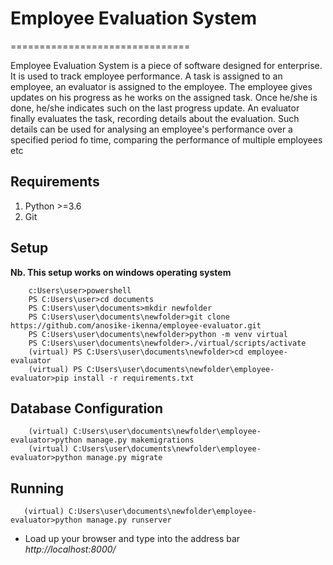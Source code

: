 # Employee Evaluation System
===============================

Employee Evaluation System is a piece of software designed for enterprise.
It is used to track employee performance. A task is assigned to an employee, an
evaluator is assigned to the employee. The employee gives updates on his progress
as he works on the assigned task. Once he/she is done, he/she indicates such
on the last progress update. An evaluator finally evaluates the task, recording
details about the evaluation. Such details can be used for analysing an employee's
performance over a specified period fo time, comparing the performance of
multiple employees etc

## Requirements
1. Python >=3.6
2. Git

## Setup
**Nb. This setup works on windows operating system**

```
    c:Users\user>powershell
    PS C:Users\user>cd documents
    PS C:Users\user\documents>mkdir newfolder
    PS C:Users\user\documents\newfolder>git clone https://github.com/anosike-ikenna/employee-evaluator.git
    PS C:Users\user\documents\newfolder>python -m venv virtual
    PS C:Users\user\documents\newfolder>./virtual/scripts/activate
    (virtual) PS C:Users\user\documents\newfolder>cd employee-evaluator
    (virtual) PS C:Users\user\documents\newfolder\employee-evaluator>pip install -r requirements.txt
```

## Database Configuration
```
    (virtual) C:Users\user\documents\newfolder\employee-evaluator>python manage.py makemigrations
    (virtual) C:Users\user\documents\newfolder\employee-evaluator>python manage.py migrate
```

## Running
```
   (virtual) C:Users\user\documents\newfolder\employee-evaluator>python manage.py runserver
```
* Load up your browser and type into the address bar *http://localhost:8000/* 